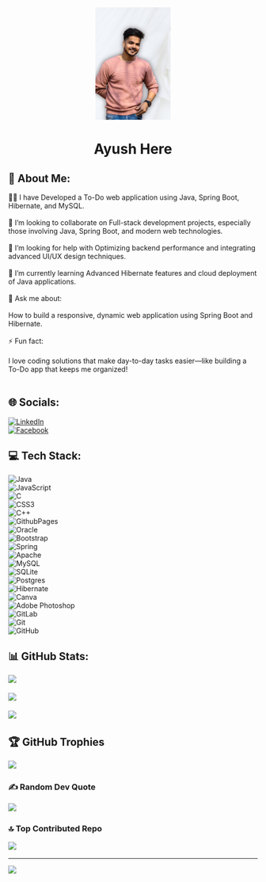 <div align="center">
  <img src="https://github.com/ayushhh087/ayushhh087/blob/main/30-07-2024%2010_47_50%20PM.jpg" alt="Ayush's Picture" height="30%" width="30%" />
</div>

# <div align="center">Ayush Here</div>  

## 💫 About Me:
🧑‍💻 I have Developed a To-Do web application using Java, Spring Boot, Hibernate, and MySQL.<br>  
🤝 I’m looking to collaborate on Full-stack development projects, especially those involving Java, Spring Boot, and modern web technologies.<br>  
🤔 I’m looking for help with Optimizing backend performance and integrating advanced UI/UX design techniques.<br>  
🌱 I’m currently learning Advanced Hibernate features and cloud deployment of Java applications.<br>  
💬 Ask me about:<br>  
How to build a responsive, dynamic web application using Spring Boot and Hibernate.<br>  
⚡ Fun fact:<br>  
I love coding solutions that make day-to-day tasks easier—like building a To-Do app that keeps me organized!<br><br>

## 🌐 Socials:
[![LinkedIn](https://img.shields.io/badge/LinkedIn-%230077B5.svg?logo=linkedin&logoColor=white)](https://linkedin.com/in/ayush-aman-8a177a182)  
[![Facebook](https://img.shields.io/badge/facebook-%230077B5.svg?logo=facebook&logoColor=white)](https://linkedin.com/in/ayush-aman-8a177a182)  

## 💻 Tech Stack:
![Java](https://img.shields.io/badge/java-%23ED8B00.svg?style=for-the-badge&logo=openjdk&logoColor=white)  
![JavaScript](https://img.shields.io/badge/javascript-%23323330.svg?style=for-the-badge&logo=javascript&logoColor=%23F7DF1E)  
![C](https://img.shields.io/badge/c-%2300599C.svg?style=for-the-badge&logo=c&logoColor=white)  
![CSS3](https://img.shields.io/badge/css3-%231572B6.svg?style=for-the-badge&logo=css3&logoColor=white)  
![C++](https://img.shields.io/badge/c++-%2300599C.svg?style=for-the-badge&logo=c%2B%2B&logoColor=white)  
![GithubPages](https://img.shields.io/badge/github%20pages-121013?style=for-the-badge&logo=github&logoColor=white)  
![Oracle](https://img.shields.io/badge/Oracle-F80000?style=for-the-badge&logo=oracle&logoColor=white)  
![Bootstrap](https://img.shields.io/badge/bootstrap-%238511FA.svg?style=for-the-badge&logo=bootstrap&logoColor=white)  
![Spring](https://img.shields.io/badge/spring-%236DB33F.svg?style=for-the-badge&logo=spring&logoColor=white)  
![Apache](https://img.shields.io/badge/apache-%23D42029.svg?style=for-the-badge&logo=apache&logoColor=white)  
![MySQL](https://img.shields.io/badge/mysql-4479A1.svg?style=for-the-badge&logo=mysql&logoColor=white)  
![SQLite](https://img.shields.io/badge/sqlite-%2307405e.svg?style=for-the-badge&logo=sqlite&logoColor=white)  
![Postgres](https://img.shields.io/badge/postgres-%23316192.svg?style=for-the-badge&logo=postgresql&logoColor=white)  
![Hibernate](https://img.shields.io/badge/Hibernate-59666C?style=for-the-badge&logo=Hibernate&logoColor=white)  
![Canva](https://img.shields.io/badge/Canva-%2300C4CC.svg?style=for-the-badge&logo=Canva&logoColor=white)  
![Adobe Photoshop](https://img.shields.io/badge/adobe%20photoshop-%2331A8FF.svg?style=for-the-badge&logo=adobe%20photoshop&logoColor=white)  
![GitLab](https://img.shields.io/badge/gitlab-%23181717.svg?style=for-the-badge&logo=gitlab&logoColor=white)  
![Git](https://img.shields.io/badge/git-%23F05033.svg?style=for-the-badge&logo=git&logoColor=white)  
![GitHub](https://img.shields.io/badge/github-%23121011.svg?style=for-the-badge&logo=github&logoColor=white)  

## 📊 GitHub Stats:
![](https://github-readme-stats.vercel.app/api?username=ayushhh087&theme=dark&hide_border=false&include_all_commits=true&count_private=true)<br/>  
![](https://github-readme-streak-stats.herokuapp.com/?user=ayushhh087&theme=dark&hide_border=false)<br/>  
![](https://github-readme-stats.vercel.app/api/top-langs/?username=ayushhh087&theme=dark&hide_border=false&include_all_commits=true&count_private=true&layout=compact)

## 🏆 GitHub Trophies
![](https://github-profile-trophy.vercel.app/?username=ayushhh087&theme=radical&no-frame=true&no-bg=false&margin-w=4)

### ✍️ Random Dev Quote
![](https://quotes-github-readme.vercel.app/api?type=vertical&theme=radical)

### 🔝 Top Contributed Repo
![](https://github-contributor-stats.vercel.app/api?username=ayushhh087&limit=5&theme=dark&combine_all_yearly_contributions=true)

---

[![](https://visitcount.itsvg.in/api?id=ayushhh087&icon=0&color=0)](https://visitcount.itsvg.in)

<!-- Proudly created with GPRM ( https://gprm.itsvg.in ) -->
